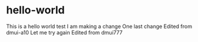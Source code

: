 # hello-world
This is a hello world test
I am making a change
One last change
Edited from dmui-a10
Let me try again
Edited from dmui777
